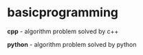 # basicprogramming

**cpp** - algorithm problem solved by c++

**python** - algorithm problem solved by python
